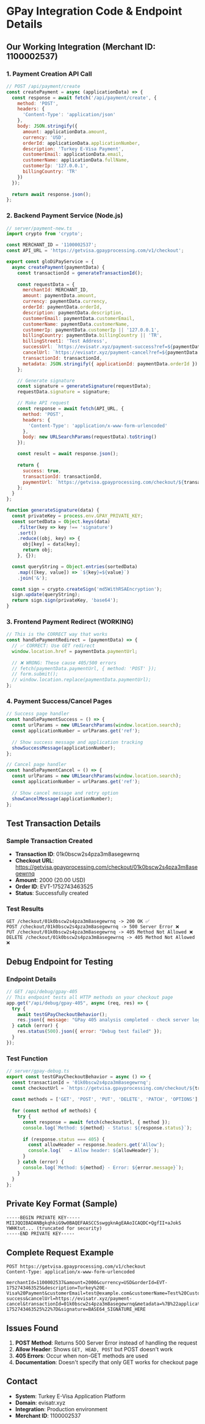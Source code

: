 # GPay Integration Code & Endpoint Details

## Our Working Integration (Merchant ID: 1100002537)

### 1. Payment Creation API Call
```javascript
// POST /api/payment/create
const createPayment = async (applicationData) => {
  const response = await fetch('/api/payment/create', {
    method: 'POST',
    headers: {
      'Content-Type': 'application/json'
    },
    body: JSON.stringify({
      amount: applicationData.amount,
      currency: 'USD',
      orderId: applicationData.applicationNumber,
      description: 'Turkey E-Visa Payment',
      customerEmail: applicationData.email,
      customerName: applicationData.fullName,
      customerIp: '127.0.0.1',
      billingCountry: 'TR'
    })
  });
  
  return await response.json();
};
```

### 2. Backend Payment Service (Node.js)
```javascript
// server/payment-new.ts
import crypto from 'crypto';

const MERCHANT_ID = '1100002537';
const API_URL = 'https://getvisa.gpayprocessing.com/v1/checkout';

export const gloDiPayService = {
  async createPayment(paymentData) {
    const transactionId = generateTransactionId();
    
    const requestData = {
      merchantId: MERCHANT_ID,
      amount: paymentData.amount,
      currency: paymentData.currency,
      orderId: paymentData.orderId,
      description: paymentData.description,
      customerEmail: paymentData.customerEmail,
      customerName: paymentData.customerName,
      customerIp: paymentData.customerIp || '127.0.0.1',
      billingCountry: paymentData.billingCountry || 'TR',
      billingStreet1: 'Test Address',
      successUrl: `https://evisatr.xyz/payment-success?ref=${paymentData.orderId}`,
      cancelUrl: `https://evisatr.xyz/payment-cancel?ref=${paymentData.orderId}`,
      transactionId: transactionId,
      metadata: JSON.stringify({ applicationId: paymentData.orderId })
    };

    // Generate signature
    const signature = generateSignature(requestData);
    requestData.signature = signature;

    // Make API request
    const response = await fetch(API_URL, {
      method: 'POST',
      headers: {
        'Content-Type': 'application/x-www-form-urlencoded'
      },
      body: new URLSearchParams(requestData).toString()
    });

    const result = await response.json();
    
    return {
      success: true,
      transactionId: transactionId,
      paymentUrl: `https://getvisa.gpayprocessing.com/checkout/${transactionId}`
    };
  }
};

function generateSignature(data) {
  const privateKey = process.env.GPAY_PRIVATE_KEY;
  const sortedData = Object.keys(data)
    .filter(key => key !== 'signature')
    .sort()
    .reduce((obj, key) => {
      obj[key] = data[key];
      return obj;
    }, {});

  const queryString = Object.entries(sortedData)
    .map(([key, value]) => `${key}=${value}`)
    .join('&');

  const sign = crypto.createSign('md5WithRSAEncryption');
  sign.update(queryString);
  return sign.sign(privateKey, 'base64');
}
```

### 3. Frontend Payment Redirect (WORKING)
```javascript
// This is the CORRECT way that works
const handlePaymentRedirect = (paymentData) => {
  // ✅ CORRECT: Use GET redirect
  window.location.href = paymentData.paymentUrl;
  
  // ❌ WRONG: These cause 405/500 errors
  // fetch(paymentData.paymentUrl, { method: 'POST' });
  // form.submit();
  // window.location.replace(paymentData.paymentUrl);
};
```

### 4. Payment Success/Cancel Pages
```javascript
// Success page handler
const handlePaymentSuccess = () => {
  const urlParams = new URLSearchParams(window.location.search);
  const applicationNumber = urlParams.get('ref');
  
  // Show success message and application tracking
  showSuccessMessage(applicationNumber);
};

// Cancel page handler
const handlePaymentCancel = () => {
  const urlParams = new URLSearchParams(window.location.search);
  const applicationNumber = urlParams.get('ref');
  
  // Show cancel message and retry option
  showCancelMessage(applicationNumber);
};
```

## Test Transaction Details

### Sample Transaction Created
- **Transaction ID**: 01k0bscw2s4pza3m8asegewrnq
- **Checkout URL**: https://getvisa.gpayprocessing.com/checkout/01k0bscw2s4pza3m8asegewrnq
- **Amount**: 2000 (20.00 USD)
- **Order ID**: EVT-1752743463525
- **Status**: Successfully created

### Test Results
```
GET /checkout/01k0bscw2s4pza3m8asegewrnq -> 200 OK ✅
POST /checkout/01k0bscw2s4pza3m8asegewrnq -> 500 Server Error ❌
PUT /checkout/01k0bscw2s4pza3m8asegewrnq -> 405 Method Not Allowed ❌
DELETE /checkout/01k0bscw2s4pza3m8asegewrnq -> 405 Method Not Allowed ❌
```

## Debug Endpoint for Testing

### Endpoint Details
```javascript
// GET /api/debug/gpay-405
// This endpoint tests all HTTP methods on your checkout page
app.get("/api/debug/gpay-405", async (req, res) => {
  try {
    await testGPayCheckoutBehavior();
    res.json({ message: "GPay 405 analysis completed - check server logs" });
  } catch (error) {
    res.status(500).json({ error: "Debug test failed" });
  }
});
```

### Test Function
```javascript
// server/gpay-debug.ts
export const testGPayCheckoutBehavior = async () => {
  const transactionId = '01k0bscw2s4pza3m8asegewrnq';
  const checkoutUrl = `https://getvisa.gpayprocessing.com/checkout/${transactionId}`;
  
  const methods = ['GET', 'POST', 'PUT', 'DELETE', 'PATCH', 'OPTIONS'];
  
  for (const method of methods) {
    try {
      const response = await fetch(checkoutUrl, { method });
      console.log(`Method: ${method} - Status: ${response.status}`);
      
      if (response.status === 405) {
        const allowHeader = response.headers.get('Allow');
        console.log(`  → Allow header: ${allowHeader}`);
      }
    } catch (error) {
      console.log(`Method: ${method} - Error: ${error.message}`);
    }
  }
};
```

## Private Key Format (Sample)
```
-----BEGIN PRIVATE KEY-----
MIIJQQIBADANBgkqhkiG9w0BAQEFAASCCSswggknAgEAAoICAQDC+QgfII+aJokS
YWHKtut... (truncated for security)
-----END PRIVATE KEY-----
```

## Complete Request Example
```
POST https://getvisa.gpayprocessing.com/v1/checkout
Content-Type: application/x-www-form-urlencoded

merchantId=1100002537&amount=2000&currency=USD&orderId=EVT-1752743463525&description=Turkey%20E-Visa%20Payment&customerEmail=test@example.com&customerName=Test%20Customer&customerIp=127.0.0.1&billingCountry=TR&billingStreet1=Test%20Address&successUrl=https://evisatr.xyz/payment-success&cancelUrl=https://evisatr.xyz/payment-cancel&transactionId=01k0bscw2s4pza3m8asegewrnq&metadata=%7B%22applicationId%22%3A%22EVT-1752743463525%22%7D&signature=BASE64_SIGNATURE_HERE
```

## Issues Found

1. **POST Method**: Returns 500 Server Error instead of handling the request
2. **Allow Header**: Shows `GET, HEAD, POST` but POST doesn't work
3. **405 Errors**: Occur when non-GET methods are used
4. **Documentation**: Doesn't specify that only GET works for checkout page

## Contact
- **System**: Turkey E-Visa Application Platform
- **Domain**: evisatr.xyz
- **Integration**: Production environment
- **Merchant ID**: 1100002537